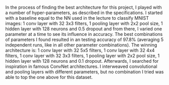 In the process of finding the best architecture for this project, I played with a number of hyper-parameters, as described in the specifications. I started with a baseline equal to the NN used in the lecture to classify MNIST images: 1 conv layer with 32 3x3 filters, 1 pooling layer with 2x2 pool size, 1 hidden layer with 128 neurons and 0.5 dropout and from there, I varied one parameter at a time to see its influence in accuracy. The best combinations of parameters I found resulted in an testing accuracy of 97.8% (averaging 5 independent runs, like in all other parameter combinations). The winning architecture is: 1 conv layer with 32 5x5 filters, 1 conv layer with 32 4x4 filters, 1 conv layer with 32 3x3 filters, 1 pooling layer with 2x2 pool size, 1 hidden layer with 128 neurons and 0.1 dropout. Afterwards, I searched for inspiration in famous ConvNet architectures. I interweaved convolutional and pooling layers with different parameters, but no combination I tried was able to top the one above for this dataset.
